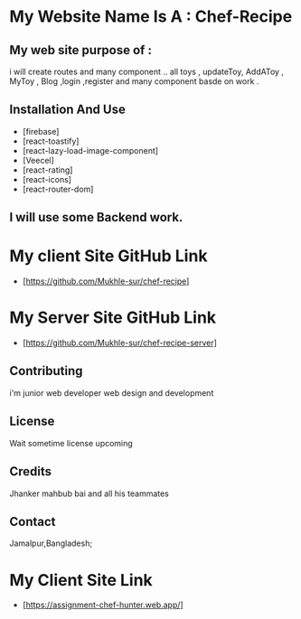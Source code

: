 # My Website Name Is A : Chef-Recipe

## My web site purpose of :

i will create routes and many component .. all toys , updateToy, AddAToy ,
MyToy , Blog ,login ,register and many component basde on work .

## Installation And Use

- [firebase]
- [react-toastify]
- [react-lazy-load-image-component]
- [Veecel]
- [react-rating]
- [react-icons]
- [react-router-dom]


## I will use some Backend work. 
# My client Site GitHub Link
- [https://github.com/Mukhle-sur/chef-recipe]


# My Server Site GitHub Link
- [https://github.com/Mukhle-sur/chef-recipe-server]



## Contributing

i'm junior web developer
web design and development

## License

Wait sometime license upcoming

## Credits

Jhanker mahbub bai and all his teammates

## Contact

Jamalpur,Bangladesh;

# My Client Site Link

- [https://assignment-chef-hunter.web.app/]
